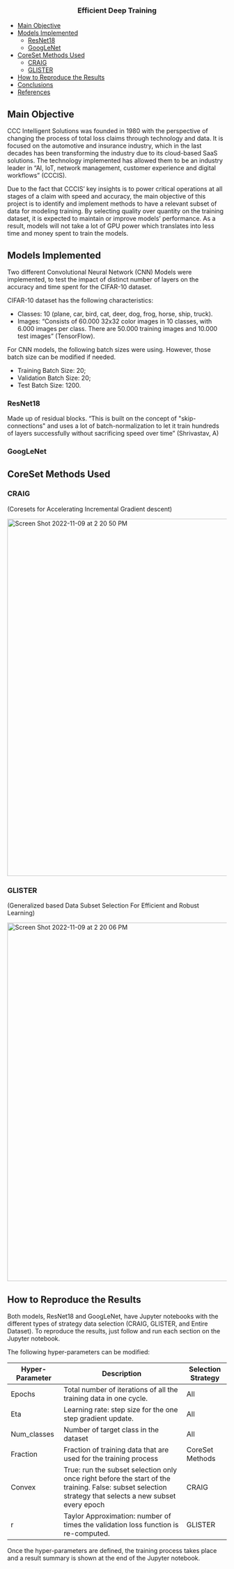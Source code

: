 <h3 align="center">
<p>Efficient Deep Training
</h3>

- [Main Objective](#main-objective)
- [Models Implemented](#models-implemented)
  - [ResNet18](#resnet18)
  - [GoogLeNet](#googlenet)
- [CoreSet Methods Used](#coreset-methods-used)
  - [CRAIG](#craig)
  - [GLISTER](#glister)
- [How to Reproduce the Results](#how-to-reproduce-the-results)
- [Conclusions](#conclusions)
- [References](#references)

## Main Objective

CCC Intelligent Solutions was founded in 1980 with the perspective of changing the process of total loss claims through technology and data. It is focused on the automotive and insurance industry, which in the last decades has been transforming the industry due to its cloud-based SaaS solutions. The technology implemented has allowed them to be an industry leader in “AI, loT, network management, customer experience and digital workflows” (CCCIS).

Due to the fact that CCCIS’ key insights is to power critical operations at all stages of a claim with speed and accuracy, the main objective of this project is to identify and implement methods to have a relevant subset of data for modeling training. By selecting quality over quantity on the training dataset, it is expected to maintain or improve models’ performance. As a result, models will not take a lot of GPU power which translates into less time and money spent to train the models. 

## Models Implemented
Two different Convolutional Neural Network (CNN) Models were implemented, to test the impact of distinct number of layers on the accuracy and time spent for the CIFAR-10 dataset. 

CIFAR-10 dataset has the following characteristics:

  - Classes: 10 (plane, car, bird, cat, deer, dog, frog, horse, ship, truck).
  - Images: “Consists of 60.000 32x32 color images in 10 classes, with 6.000 images per class. There are 50.000 training images and 10.000 test images” (TensorFlow).
  
For CNN models, the following batch sizes were using. However, those batch size can be modified if needed.
  - Training Batch Size: 20; 
  - Validation Batch Size: 20; 
  - Test Batch Size: 1200.

### ResNet18
Made up of residual blocks. “This is built on the concept of "skip-connections" and uses a lot of batch-normalization to let it train hundreds of layers successfully without sacrificing speed over time” (Shrivastav, A)

### GoogLeNet


## CoreSet Methods Used

### CRAIG 
(Coresets for Accelerating Incremental Gradient descent)

<img width="820" alt="Screen Shot 2022-11-09 at 2 20 50 PM" src="https://user-images.githubusercontent.com/115956066/200933716-7021ddf7-751d-4204-914d-606e6df09a60.png">

### GLISTER 
(Generalized based Data Subset Selection For Efficient and Robust Learning)

<img width="823" alt="Screen Shot 2022-11-09 at 2 20 06 PM" src="https://user-images.githubusercontent.com/115956066/200933561-4c97a7fb-83e0-4801-b1d3-8ae6a979f863.png">

## How to Reproduce the Results
Both models, ResNet18 and GoogLeNet, have Jupyter notebooks with the different types of strategy data selection (CRAIG, GLISTER, and Entire Dataset). To reproduce the results, just follow and run each section on the Jupyter notebook. 

The following hyper-parameters can be modified:

| Hyper-Parameter| Description | Selection Strategy|
| --- | --- | --- |
| Epochs | Total number of iterations of all the training data in one cycle.| All|
| Eta | Learning rate: step size for the one step gradient update. | All|
| Num_classes | Number of target class in the dataset| All|
| Fraction | Fraction of training data that are used for the training process | CoreSet Methods|
| Convex | True: run the subset selection only once right before the start of the training. False: subset selection strategy that selects a new subset every epoch | CRAIG|
| r | Taylor Approximation: number of times the validation loss function is re-computed.| GLISTER|

Once the hyper-parameters are defined, the training process takes place and a result summary is shown at the end of the Jupyter notebook. 

